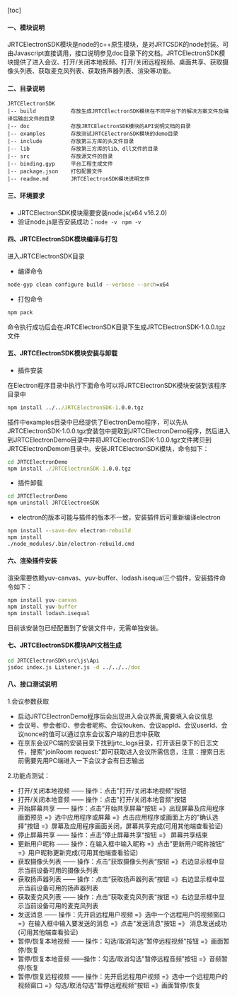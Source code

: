 

[toc]

#### 一、模块说明

​        JRTCElectronSDK模块是node的c++原生模块，是对JRTCSDK的node封装。可由Javascript直接调用，接口说明参见doc目录下的文档。JRTCElectronSDK模块提供了进入会议、打开/关闭本地视频、打开/关闭远程视频、桌面共享、获取摄像头列表、获取麦克风列表、获取扬声器列表、渲染等功能。

#### 二、目录说明

```shell
JRTCElectronSDK
|-- build           存放生成JRTCElectronSDK模块在不同平台下的解决方案文件及编译后输出文件的目录
|-- doc             存放JRTCElectronSDK模块的API说明文档的目录
|-- examples        存放测试JRTCElectronSDK模块的demo目录
|-- include         存放第三方库的头文件目录
|-- lib             存放第三方库的lib、dll文件的目录
|-- src             存放源文件的目录
|-- binding.gyp     平台工程生成文件
|-- package.json    打包配置文件
|-- readme.md       JRTCElectronSDK模块说明文件
```

#### 三、环境要求

- JRTCElectronSDK模块需要安装node.js(x64 v16.2.0)
- 验证node.js是否安装成功：`node -v `    `npm -v`

#### 四、JRTCElectronSDK模块编译与打包

进入JRTCElectronSDK目录

- 编译命令

```cmd
node-gyp clean configure build --verbose --arch=x64
```

- 打包命令

```cmd
npm pack
```

命令执行成功后会在JRTCElectronSDK目录下生成JRTCElectronSDK-1.0.0.tgz文件

#### 五、JRTCElectronSDK模块安装与卸载

- 插件安装

在Electron程序目录中执行下面命令可以将JRTCElectronSDK模块安装到该程序目录中

```cmd
npm install ../../JRTCElectronSDK-1.0.0.tgz
```

插件中examples目录中已经提供了ElectronDemo程序，可以先从JRTCElectronSDK-1.0.0.tgz安装包中提取到JRTCElectronDemo程序，然后进入到JRTCElectronDemo目录中并将JRTCElectronSDK-1.0.0.tgz文件拷贝到JRTCElectronDemom目录中。安装JRTCElectronSDK模块，命令如下：

```cmd
cd JRTCElectronDemo
npm install ./JRTCElectronSDK-1.0.0.tgz
```

- 插件卸载

```cmd
cd JRTCElectronDemo
npm uninstall JRTCElectronSDK
```

- electron的版本可能与插件的版本不一致，安装插件后可重新编译electron

```cmd
npm install --save-dev electron-rebuild
npm install 
./node_modules/.bin/electron-rebuild.cmd
```

#### 六、渲染插件安装

渲染需要依赖yuv-canvas、yuv-buffer、lodash.isequal三个插件，安装插件命令如下：

```cmd
npm install yuv-canvas
npm install yuv-buffer
npm install lodash.isequal
```

目前该安装包已经配置到了安装文件中，无需单独安装。

#### 七、JRTCElectronSDK模块API文档生成

```cmd
cd JRTCElectronSDK\src\js\Api
jsdoc index.js Listener.js -d ../../../doc
```

#### 八、接口测试说明

1.会议参数获取

- 启动JRTCElectronDemo程序后会出现进入会议界面,需要填入会议信息
- 会议号、参会者ID、参会者昵称、会议touken、会议appId、会议userId、会议nonce的值可以通过京东会议客户端的日志中获取
- 在京东会议PC端的安装目录下找到jrtc_logs目录，打开该目录下的日志文件，搜索"joinRoom request:"即可获取进入会议所需信息，注意：搜索日志前需要先用PC端进入一下会议才会有日志输出

2.功能点测试：

- 打开/关闭本地视频 —— 操作：点击"打开/关闭本地视频"按钮
- 打开/关闭本地音频 —— 操作：点击"打开/关闭本地音频"按钮
- 开始屏幕共享 —— 操作：点击”开始共享屏幕“按钮 =》出现屏幕及应用程序画面预览 =》选中应用程序或屏幕 =》点击应用程序或画面上方的"确认选择"按钮 =》屏幕及应用程序画面关闭，屏幕共享完成(可用其他端查看验证)
- 停止屏幕共享 —— 操作：点击”停止屏幕共享“按钮 =》 屏幕共享结束
- 更新用户昵称 —— 操作：在输入框中输入昵称 =》点击”更新用户昵称按钮” =》用户昵称更新完成(可用其他端查看验证)
- 获取摄像头列表 ——  操作：点击”获取摄像头列表“按钮 =》右边显示框中显示当前设备可用的摄像头列表
- 获取扬声器列表 ——  操作：点击”获取扬声器列表“按钮 =》右边显示框中显示当前设备可用的扬声器列表
- 获取麦克风列表 ——  操作：点击”获取麦克风列表“按钮 =》右边显示框中显示当前设备可用的麦克风列表
- 发送消息 —— 操作：先开启远程用户视频 =》选中一个远程用户的视频窗口 =》在输入框中输入要发送的消息 =》点击"发送消息"按钮 =》 消息发送成功(可用其他端查看验证)
- 暂停/恢复本地视频 —— 操作：勾选/取消勾选"暂停远程视频"按钮 =》画面暂停/恢复
- 暂停/恢复本地音频 ——操作：勾选/取消勾选"暂停远程音频"按钮 =》音频暂停/恢复
- 暂停/恢复远程视频 —— 操作：先开启远程用户视频 =》选中一个远程用户的视频窗口 =》勾选/取消勾选"暂停远程视频"按钮  =》画面暂停/恢复
